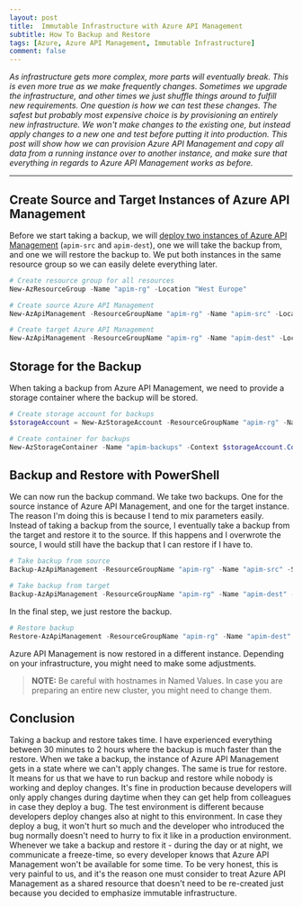 ```yaml
---
layout: post
title:  Immutable Infrastructure with Azure API Management
subtitle: How To Backup and Restore
tags: [Azure, Azure API Management, Immutable Infrastructure]
comment: false
---
```


*As infrastructure gets more complex, more parts will eventually break. This is even more true as we make frequently changes. Sometimes we upgrade the infrastructure, and other times we just shuffle things around to fulfill new requirements. One question is how we can test these changes. The safest but probably most expensive choice is by provisioning an entirely new infrastructure. We won't make changes to the existing one, but instead apply changes to a new one and test before putting it into production. This post will show how we can provision Azure API Management and copy all data from a running instance over to another instance, and make sure that everything in regards to Azure API Management works as before.*

---

## Create Source and Target Instances of Azure API Management

Before we start taking a backup, we will [deploy two instances of Azure API Management](azure-apim-deploy-with-powershell) (`apim-src` and `apim-dest`), one we will take the backup from, and one we will restore the backup to. We put both instances in the same resource group so we can easily delete everything later.

```powershell
# Create resource group for all resources
New-AzResourceGroup -Name "apim-rg" -Location "West Europe"

# Create source Azure API Management
New-AzApiManagement -ResourceGroupName "apim-rg" -Name "apim-src" -Location "West Europe" -Sku "Consumption" -Organization "svenmalvik.com" -AdminEmail "sven@malvik.de"

# Create target Azure API Management
New-AzApiManagement -ResourceGroupName "apim-rg" -Name "apim-dest" -Location "West Europe" -Sku "Consumption" -Organization "svenmalvik.com" -AdminEmail "sven@malvik.de"
```

## Storage for the Backup

When taking a backup from Azure API Management, we need to provide a storage container where the backup will be stored.

```powershell
# Create storage account for backups
$storageAccount = New-AzStorageAccount -ResourceGroupName "apim-rg" -Name "apim-sa" -SkuName Standard_LRS -Location "West Europe"

# Create container for backups
New-AzStorageContainer -Name "apim-backups" -Context $storageAccount.Context -Permission blob
```

## Backup and Restore with PowerShell

We can now run the backup command. We take two backups. One for the source instance of Azure API Management, and one for the target instance. The reason I'm doing this is because I tend to mix parameters easily. Instead of taking a backup from the source, I eventually take a backup from the target and restore it to the source. If this happens and I overwrote the source, I would still have the backup that I can restore if I have to.

```powershell
# Take backup from source
Backup-AzApiManagement -ResourceGroupName "apim-rg" -Name "apim-src" -StorageContext $storageAccount.Context -TargetContainerName "apim-backups" -TargetBlobName "apim-src-backup"

# Take backup from target
Backup-AzApiManagement -ResourceGroupName "apim-rg" -Name "apim-dest" -StorageContext $storageAccount.Context -TargetContainerName "apim-backups" -TargetBlobName "apim-dest-backup"
```

In the final step, we just restore the backup.
```powershell
# Restore backup
Restore-AzApiManagement -ResourceGroupName "apim-rg" -Name "apim-dest" -StorageContext $storageAccount.Context -SourceContainerName "apim-backups" -SourceBlobName "apim-src-backup"
```

Azure API Management is now restored in a different instance. Depending on your infrastructure, you might need to make some adjustments.

> **NOTE:** Be careful with hostnames in Named Values. In case you are preparing an entire new cluster, you might need to change them.

## Conclusion

Taking a backup and restore takes time. I have experienced everything between 30 minutes to 2 hours where the backup is much faster than the restore. When we take a backup, the instance of Azure API Management gets in a state where we can't apply changes. The same is true for restore. It means for us that we have to run backup and restore while nobody is working and deploy changes. It's fine in production because developers will only apply changes during daytime when they can get help from colleagues in case they deploy a bug. The test environment is different because developers deploy changes also at night to this environment. In case they deploy a bug, it won't hurt so much and the developer who introduced the bug normally doesn't need to hurry to fix it like in a production environment. Whenever we take a backup and restore it - during the day or at night, we communicate a freeze-time, so every developer knows that Azure API Management won't be available for some time. To be very honest, this is very painful to us, and it's the reason one must consider to treat Azure API Management as a shared resource that doesn't need to be re-created just because you decided to emphasize immutable infrastructure.
